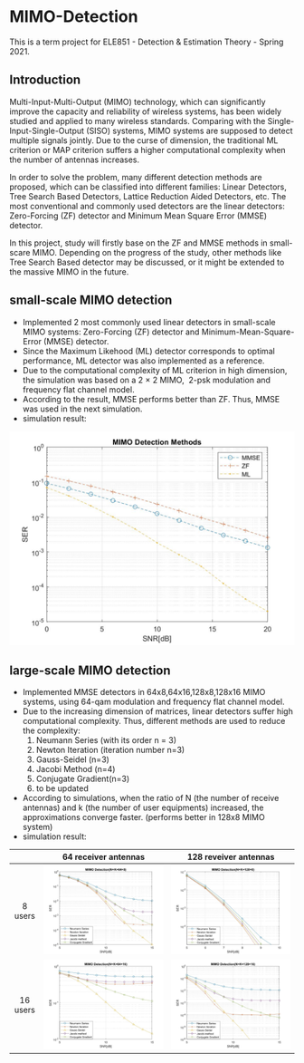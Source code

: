 # MIMO-Detection
This is a term project for ELE851 - Detection & Estimation Theory - Spring 2021.
## Introduction
Multi-Input-Multi-Output (MIMO) technology, which can significantly improve the capacity and reliability of wireless systems, has been widely studied and applied to many wireless standards. Comparing with the Single-Input-Single-Output (SISO) systems, MIMO systems are supposed to detect multiple signals jointly. Due to the curse of dimension, the traditional ML criterion or MAP criterion suffers a higher computational complexity when the number of antennas increases. 

In order to solve the problem, many different detection methods are proposed, which can be classified into different families: Linear Detectors, Tree Search Based Detectors, Lattice Reduction Aided Detectors, etc. The most conventional and commonly used detectors are the linear detectors: Zero-Forcing (ZF) detector and Minimum Mean Square Error (MMSE) detector.

In this project, study will firstly base on the ZF and MMSE methods in small-scare MIMO. Depending on the progress of the study, other methods like Tree Search Based detector may be discussed, or it might be extended to the massive MIMO in the future.
## small-scale MIMO detection
- Implemented 2 most commonly used linear detectors in small-scale MIMO systems: Zero-Forcing (ZF) detector and Minimum-Mean-Square-Error (MMSE) detector.
- Since the Maximum Likehood (ML) detector corresponds to optimal performance, ML detector was also implemented as a reference.
- Due to the computational complexity of ML criterion in high dimension, the simulation was based on a 2 × 2 MIMO,  2-psk modulation and frequency flat channel model.
- According to the result, MMSE performs better than ZF. Thus, MMSE was used in the next simulation.
- simulation result:

![image text](https://github.com/milinzhang/MIMO-Detection/blob/main/small-scale%20MIMO%20detection/MIMOdetection_result.jpg)  

## large-scale MIMO detection
- Implemented MMSE detectors in 64x8,64x16,128x8,128x16 MIMO systems, using 64-qam modulation and frequency flat channel model.
- Due to the increasing dimension of matrices, linear detectors suffer high computational complexity. Thus, different methods are used to reduce the complexity: 
    1. Neumann Series (with its order n = 3)
    2. Newton Iteration (iteration number n=3)
    3. Gauss-Seidel (n=3)
    4. Jacobi Method (n=4)
    5. Conjugate Gradient(n=3)
    6. to be updated
- According to simulations, when the ratio of N (the number of receive antennas) and k (the number of user equipments) increased, the approximations converge faster. (performs better in 128x8 MIMO system)
- simulation result:

|| 64 receiver antennas | 128 reveiver antennas |
|:----:| :----: | :----: |
| 8 users | ![image text](https://github.com/milinzhang/MIMO-Detection/blob/main/large_scale%20MIMO%20detection/64x8.jpg)  | ![image text](https://github.com/milinzhang/MIMO-Detection/blob/main/large_scale%20MIMO%20detection/128x8.jpg)  |
|16 users | ![image text](https://github.com/milinzhang/MIMO-Detection/blob/main/large_scale%20MIMO%20detection/64x16.jpg) | ![image text](https://github.com/milinzhang/MIMO-Detection/blob/main/large_scale%20MIMO%20detection/128x16.jpg) |

